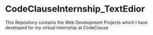 # CodeClauseInternship_TextEdior
This Repository contains the Web Development Projects which I have developed for my virtual internship at CodeClause
